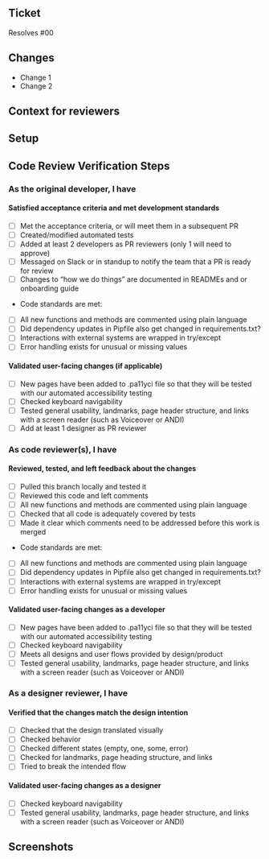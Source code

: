## Ticket

Resolves #00

## Changes

<!-- What was added, updated, or removed in this PR. -->
- Change 1
- Change 2

<!--
    Please add/remove/edit any of the template below to fit the needs
    of this specific PR
--->

## Context for reviewers

<!--Background context, more in-depth details of the implementation, and anything else you'd like to call out or ask reviewers.  -->

## Setup

<!--  Add any steps or code to run in this section to help others run your code.
    
    Example 1:
    ```sh
    echo "Code goes here"
    ``` 
    
    Example 2: If the PR was to add a new link with a redirect, this section could simply be:
    -go to /path/to/start/page
    -click the blue link in the <insert location>
    -notice user is redirected to <proper end location>
-->

## Code Review Verification Steps

### As the original developer, I have

#### Satisfied acceptance criteria and met development standards

- [ ] Met the acceptance criteria, or will meet them in a subsequent PR
- [ ] Created/modified automated tests
- [ ] Added at least 2 developers as PR reviewers (only 1 will need to approve)
- [ ] Messaged on Slack or in standup to notify the team that a PR is ready for review
- [ ] Changes to “how we do things” are documented in READMEs and or onboarding guide

* Code standards are met:

- [ ] All new functions and methods are commented using plain language
- [ ] Did dependency updates in Pipfile also get changed in requirements.txt?
- [ ] Interactions with external systems are wrapped in try/except
- [ ] Error handling exists for unusual or missing values

#### Validated user-facing changes (if applicable)

- [ ] New pages have been added to .pa11yci file so that they will be tested with our automated accessibility testing
- [ ] Checked keyboard navigability
- [ ] Tested general usability, landmarks, page header structure, and links with a screen reader (such as Voiceover or ANDI)
- [ ] Add at least 1 designer as PR reviewer

### As code reviewer(s), I have

#### Reviewed, tested, and left feedback about the changes

- [ ] Pulled this branch locally and tested it
- [ ] Reviewed this code and left comments
- [ ] All new functions and methods are commented using plain language
- [ ] Checked that all code is adequately covered by tests
- [ ] Made it clear which comments need to be addressed before this work is merged

* Code standards are met:

- [ ] All new functions and methods are commented using plain language
- [ ] Did dependency updates in Pipfile also get changed in requirements.txt?
- [ ] Interactions with external systems are wrapped in try/except
- [ ] Error handling exists for unusual or missing values

#### Validated user-facing changes as a developer

- [ ] New pages have been added to .pa11yci file so that they will be tested with our automated accessibility testing
- [ ] Checked keyboard navigability
- [ ] Meets all designs and user flows provided by design/product
- [ ] Tested general usability, landmarks, page header structure, and links with a screen reader (such as Voiceover or ANDI)

### As a designer reviewer, I have

#### Verified that the changes match the design intention

- [ ] Checked that the design translated visually
- [ ] Checked behavior
- [ ] Checked different states (empty, one, some, error)
- [ ] Checked for landmarks, page heading structure, and links
- [ ] Tried to break the intended flow

#### Validated user-facing changes as a designer

- [ ] Checked keyboard navigability
- [ ] Tested general usability, landmarks, page header structure, and links with a screen reader (such as Voiceover or ANDI)

## Screenshots

<!-- If this PR makes visible interface changes, an image of the finished interface can help reviewers
and casual observers understand the context of the changes.
A before image is optional and can be included at the submitter's discretion.

Consider using an animated image to show an entire workflow.
You may want to use [GIPHY Capture](https://giphy.com/apps/giphycapture) for this! 📸

_Please frame images to show useful context but also highlight the affected regions._
--->
